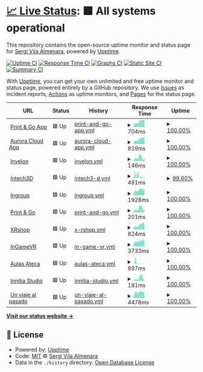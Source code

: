 # [📈 Live Status](https://svilaa.github.io/websites-status): <!--live status--> **🟩 All systems operational**

This repository contains the open-source uptime monitor and status page for [Sergi Vila Almenara](https://svilaa.github.io/websites-status), powered by [Upptime](https://github.com/upptime/upptime).

[![Uptime CI](https://github.com/svilaa/websites-status/workflows/Uptime%20CI/badge.svg)](https://github.com/svilaa/websites-status/actions?query=workflow%3A%22Uptime+CI%22)
[![Response Time CI](https://github.com/svilaa/websites-status/workflows/Response%20Time%20CI/badge.svg)](https://github.com/svilaa/websites-status/actions?query=workflow%3A%22Response+Time+CI%22)
[![Graphs CI](https://github.com/svilaa/websites-status/workflows/Graphs%20CI/badge.svg)](https://github.com/svilaa/websites-status/actions?query=workflow%3A%22Graphs+CI%22)
[![Static Site CI](https://github.com/svilaa/websites-status/workflows/Static%20Site%20CI/badge.svg)](https://github.com/svilaa/websites-status/actions?query=workflow%3A%22Static+Site+CI%22)
[![Summary CI](https://github.com/svilaa/websites-status/workflows/Summary%20CI/badge.svg)](https://github.com/svilaa/websites-status/actions?query=workflow%3A%22Summary+CI%22)

With [Upptime](https://upptime.js.org), you can get your own unlimited and free uptime monitor and status page, powered entirely by a GitHub repository. We use [Issues](https://github.com/svilaa/websites-status/issues) as incident reports, [Actions](https://github.com/svilaa/websites-status/actions) as uptime monitors, and [Pages](https://svilaa.github.io/websites-status) for the status page.

<!--start: status pages-->
<!-- This summary is generated by Upptime (https://github.com/upptime/upptime) -->
<!-- Do not edit this manually, your changes will be overwritten -->
<!-- prettier-ignore -->
| URL | Status | History | Response Time | Uptime |
| --- | ------ | ------- | ------------- | ------ |
| <img alt="" src="https://preprodintechserver.s3.amazonaws.com/static/img/printandgo_logos/favicon.ico" height="13"> [Print & Go App](https://www.printandgo.app) | 🟩 Up | [print-and-go-app.yml](https://github.com/svilaa/websites-status/commits/HEAD/history/print-and-go-app.yml) | <details><summary><img alt="Response time graph" src="./graphs/print-and-go-app/response-time-week.png" height="20"> 704ms</summary><br><a href="https://svilaa.github.io/websites-status/history/print-and-go-app"><img alt="Response time 728" src="https://img.shields.io/endpoint?url=https%3A%2F%2Fraw.githubusercontent.com%2Fsvilaa%2Fwebsites-status%2FHEAD%2Fapi%2Fprint-and-go-app%2Fresponse-time.json"></a><br><a href="https://svilaa.github.io/websites-status/history/print-and-go-app"><img alt="24-hour response time 803" src="https://img.shields.io/endpoint?url=https%3A%2F%2Fraw.githubusercontent.com%2Fsvilaa%2Fwebsites-status%2FHEAD%2Fapi%2Fprint-and-go-app%2Fresponse-time-day.json"></a><br><a href="https://svilaa.github.io/websites-status/history/print-and-go-app"><img alt="7-day response time 704" src="https://img.shields.io/endpoint?url=https%3A%2F%2Fraw.githubusercontent.com%2Fsvilaa%2Fwebsites-status%2FHEAD%2Fapi%2Fprint-and-go-app%2Fresponse-time-week.json"></a><br><a href="https://svilaa.github.io/websites-status/history/print-and-go-app"><img alt="30-day response time 676" src="https://img.shields.io/endpoint?url=https%3A%2F%2Fraw.githubusercontent.com%2Fsvilaa%2Fwebsites-status%2FHEAD%2Fapi%2Fprint-and-go-app%2Fresponse-time-month.json"></a><br><a href="https://svilaa.github.io/websites-status/history/print-and-go-app"><img alt="1-year response time 755" src="https://img.shields.io/endpoint?url=https%3A%2F%2Fraw.githubusercontent.com%2Fsvilaa%2Fwebsites-status%2FHEAD%2Fapi%2Fprint-and-go-app%2Fresponse-time-year.json"></a></details> | <details><summary><a href="https://svilaa.github.io/websites-status/history/print-and-go-app">100.00%</a></summary><a href="https://svilaa.github.io/websites-status/history/print-and-go-app"><img alt="All-time uptime 99.88%" src="https://img.shields.io/endpoint?url=https%3A%2F%2Fraw.githubusercontent.com%2Fsvilaa%2Fwebsites-status%2FHEAD%2Fapi%2Fprint-and-go-app%2Fuptime.json"></a><br><a href="https://svilaa.github.io/websites-status/history/print-and-go-app"><img alt="24-hour uptime 100.00%" src="https://img.shields.io/endpoint?url=https%3A%2F%2Fraw.githubusercontent.com%2Fsvilaa%2Fwebsites-status%2FHEAD%2Fapi%2Fprint-and-go-app%2Fuptime-day.json"></a><br><a href="https://svilaa.github.io/websites-status/history/print-and-go-app"><img alt="7-day uptime 100.00%" src="https://img.shields.io/endpoint?url=https%3A%2F%2Fraw.githubusercontent.com%2Fsvilaa%2Fwebsites-status%2FHEAD%2Fapi%2Fprint-and-go-app%2Fuptime-week.json"></a><br><a href="https://svilaa.github.io/websites-status/history/print-and-go-app"><img alt="30-day uptime 100.00%" src="https://img.shields.io/endpoint?url=https%3A%2F%2Fraw.githubusercontent.com%2Fsvilaa%2Fwebsites-status%2FHEAD%2Fapi%2Fprint-and-go-app%2Fuptime-month.json"></a><br><a href="https://svilaa.github.io/websites-status/history/print-and-go-app"><img alt="1-year uptime 99.83%" src="https://img.shields.io/endpoint?url=https%3A%2F%2Fraw.githubusercontent.com%2Fsvilaa%2Fwebsites-status%2FHEAD%2Fapi%2Fprint-and-go-app%2Fuptime-year.json"></a></details>
| <img alt="" src="https://invelonpublic.s3.eu-west-3.amazonaws.com/img/aurora_logo_128.png" height="13"> [Aurora Cloud App](https://www.auroracloud.app) | 🟩 Up | [aurora-cloud-app.yml](https://github.com/svilaa/websites-status/commits/HEAD/history/aurora-cloud-app.yml) | <details><summary><img alt="Response time graph" src="./graphs/aurora-cloud-app/response-time-week.png" height="20"> 819ms</summary><br><a href="https://svilaa.github.io/websites-status/history/aurora-cloud-app"><img alt="Response time 784" src="https://img.shields.io/endpoint?url=https%3A%2F%2Fraw.githubusercontent.com%2Fsvilaa%2Fwebsites-status%2FHEAD%2Fapi%2Faurora-cloud-app%2Fresponse-time.json"></a><br><a href="https://svilaa.github.io/websites-status/history/aurora-cloud-app"><img alt="24-hour response time 926" src="https://img.shields.io/endpoint?url=https%3A%2F%2Fraw.githubusercontent.com%2Fsvilaa%2Fwebsites-status%2FHEAD%2Fapi%2Faurora-cloud-app%2Fresponse-time-day.json"></a><br><a href="https://svilaa.github.io/websites-status/history/aurora-cloud-app"><img alt="7-day response time 819" src="https://img.shields.io/endpoint?url=https%3A%2F%2Fraw.githubusercontent.com%2Fsvilaa%2Fwebsites-status%2FHEAD%2Fapi%2Faurora-cloud-app%2Fresponse-time-week.json"></a><br><a href="https://svilaa.github.io/websites-status/history/aurora-cloud-app"><img alt="30-day response time 769" src="https://img.shields.io/endpoint?url=https%3A%2F%2Fraw.githubusercontent.com%2Fsvilaa%2Fwebsites-status%2FHEAD%2Fapi%2Faurora-cloud-app%2Fresponse-time-month.json"></a><br><a href="https://svilaa.github.io/websites-status/history/aurora-cloud-app"><img alt="1-year response time 793" src="https://img.shields.io/endpoint?url=https%3A%2F%2Fraw.githubusercontent.com%2Fsvilaa%2Fwebsites-status%2FHEAD%2Fapi%2Faurora-cloud-app%2Fresponse-time-year.json"></a></details> | <details><summary><a href="https://svilaa.github.io/websites-status/history/aurora-cloud-app">100.00%</a></summary><a href="https://svilaa.github.io/websites-status/history/aurora-cloud-app"><img alt="All-time uptime 99.96%" src="https://img.shields.io/endpoint?url=https%3A%2F%2Fraw.githubusercontent.com%2Fsvilaa%2Fwebsites-status%2FHEAD%2Fapi%2Faurora-cloud-app%2Fuptime.json"></a><br><a href="https://svilaa.github.io/websites-status/history/aurora-cloud-app"><img alt="24-hour uptime 100.00%" src="https://img.shields.io/endpoint?url=https%3A%2F%2Fraw.githubusercontent.com%2Fsvilaa%2Fwebsites-status%2FHEAD%2Fapi%2Faurora-cloud-app%2Fuptime-day.json"></a><br><a href="https://svilaa.github.io/websites-status/history/aurora-cloud-app"><img alt="7-day uptime 100.00%" src="https://img.shields.io/endpoint?url=https%3A%2F%2Fraw.githubusercontent.com%2Fsvilaa%2Fwebsites-status%2FHEAD%2Fapi%2Faurora-cloud-app%2Fuptime-week.json"></a><br><a href="https://svilaa.github.io/websites-status/history/aurora-cloud-app"><img alt="30-day uptime 100.00%" src="https://img.shields.io/endpoint?url=https%3A%2F%2Fraw.githubusercontent.com%2Fsvilaa%2Fwebsites-status%2FHEAD%2Fapi%2Faurora-cloud-app%2Fuptime-month.json"></a><br><a href="https://svilaa.github.io/websites-status/history/aurora-cloud-app"><img alt="1-year uptime 99.99%" src="https://img.shields.io/endpoint?url=https%3A%2F%2Fraw.githubusercontent.com%2Fsvilaa%2Fwebsites-status%2FHEAD%2Fapi%2Faurora-cloud-app%2Fuptime-year.json"></a></details>
| <img alt="" src="https://invelon.com/favicon-32x32.png" height="13"> [Invelon](https://invelon.com) | 🟩 Up | [invelon.yml](https://github.com/svilaa/websites-status/commits/HEAD/history/invelon.yml) | <details><summary><img alt="Response time graph" src="./graphs/invelon/response-time-week.png" height="20"> 146ms</summary><br><a href="https://svilaa.github.io/websites-status/history/invelon"><img alt="Response time 568" src="https://img.shields.io/endpoint?url=https%3A%2F%2Fraw.githubusercontent.com%2Fsvilaa%2Fwebsites-status%2FHEAD%2Fapi%2Finvelon%2Fresponse-time.json"></a><br><a href="https://svilaa.github.io/websites-status/history/invelon"><img alt="24-hour response time 206" src="https://img.shields.io/endpoint?url=https%3A%2F%2Fraw.githubusercontent.com%2Fsvilaa%2Fwebsites-status%2FHEAD%2Fapi%2Finvelon%2Fresponse-time-day.json"></a><br><a href="https://svilaa.github.io/websites-status/history/invelon"><img alt="7-day response time 146" src="https://img.shields.io/endpoint?url=https%3A%2F%2Fraw.githubusercontent.com%2Fsvilaa%2Fwebsites-status%2FHEAD%2Fapi%2Finvelon%2Fresponse-time-week.json"></a><br><a href="https://svilaa.github.io/websites-status/history/invelon"><img alt="30-day response time 267" src="https://img.shields.io/endpoint?url=https%3A%2F%2Fraw.githubusercontent.com%2Fsvilaa%2Fwebsites-status%2FHEAD%2Fapi%2Finvelon%2Fresponse-time-month.json"></a><br><a href="https://svilaa.github.io/websites-status/history/invelon"><img alt="1-year response time 560" src="https://img.shields.io/endpoint?url=https%3A%2F%2Fraw.githubusercontent.com%2Fsvilaa%2Fwebsites-status%2FHEAD%2Fapi%2Finvelon%2Fresponse-time-year.json"></a></details> | <details><summary><a href="https://svilaa.github.io/websites-status/history/invelon">100.00%</a></summary><a href="https://svilaa.github.io/websites-status/history/invelon"><img alt="All-time uptime 99.96%" src="https://img.shields.io/endpoint?url=https%3A%2F%2Fraw.githubusercontent.com%2Fsvilaa%2Fwebsites-status%2FHEAD%2Fapi%2Finvelon%2Fuptime.json"></a><br><a href="https://svilaa.github.io/websites-status/history/invelon"><img alt="24-hour uptime 100.00%" src="https://img.shields.io/endpoint?url=https%3A%2F%2Fraw.githubusercontent.com%2Fsvilaa%2Fwebsites-status%2FHEAD%2Fapi%2Finvelon%2Fuptime-day.json"></a><br><a href="https://svilaa.github.io/websites-status/history/invelon"><img alt="7-day uptime 100.00%" src="https://img.shields.io/endpoint?url=https%3A%2F%2Fraw.githubusercontent.com%2Fsvilaa%2Fwebsites-status%2FHEAD%2Fapi%2Finvelon%2Fuptime-week.json"></a><br><a href="https://svilaa.github.io/websites-status/history/invelon"><img alt="30-day uptime 100.00%" src="https://img.shields.io/endpoint?url=https%3A%2F%2Fraw.githubusercontent.com%2Fsvilaa%2Fwebsites-status%2FHEAD%2Fapi%2Finvelon%2Fuptime-month.json"></a><br><a href="https://svilaa.github.io/websites-status/history/invelon"><img alt="1-year uptime 100.00%" src="https://img.shields.io/endpoint?url=https%3A%2F%2Fraw.githubusercontent.com%2Fsvilaa%2Fwebsites-status%2FHEAD%2Fapi%2Finvelon%2Fuptime-year.json"></a></details>
| <img alt="" src="https://intech3d.es/wp-content/uploads/2016/11/intech3dlogo2-280x280.png" height="13"> [Intech3D](https://intech3d.es) | 🟩 Up | [intech3-d.yml](https://github.com/svilaa/websites-status/commits/HEAD/history/intech3-d.yml) | <details><summary><img alt="Response time graph" src="./graphs/intech3-d/response-time-week.png" height="20"> 491ms</summary><br><a href="https://svilaa.github.io/websites-status/history/intech3-d"><img alt="Response time 3737" src="https://img.shields.io/endpoint?url=https%3A%2F%2Fraw.githubusercontent.com%2Fsvilaa%2Fwebsites-status%2FHEAD%2Fapi%2Fintech3-d%2Fresponse-time.json"></a><br><a href="https://svilaa.github.io/websites-status/history/intech3-d"><img alt="24-hour response time 156" src="https://img.shields.io/endpoint?url=https%3A%2F%2Fraw.githubusercontent.com%2Fsvilaa%2Fwebsites-status%2FHEAD%2Fapi%2Fintech3-d%2Fresponse-time-day.json"></a><br><a href="https://svilaa.github.io/websites-status/history/intech3-d"><img alt="7-day response time 491" src="https://img.shields.io/endpoint?url=https%3A%2F%2Fraw.githubusercontent.com%2Fsvilaa%2Fwebsites-status%2FHEAD%2Fapi%2Fintech3-d%2Fresponse-time-week.json"></a><br><a href="https://svilaa.github.io/websites-status/history/intech3-d"><img alt="30-day response time 311" src="https://img.shields.io/endpoint?url=https%3A%2F%2Fraw.githubusercontent.com%2Fsvilaa%2Fwebsites-status%2FHEAD%2Fapi%2Fintech3-d%2Fresponse-time-month.json"></a><br><a href="https://svilaa.github.io/websites-status/history/intech3-d"><img alt="1-year response time 3560" src="https://img.shields.io/endpoint?url=https%3A%2F%2Fraw.githubusercontent.com%2Fsvilaa%2Fwebsites-status%2FHEAD%2Fapi%2Fintech3-d%2Fresponse-time-year.json"></a></details> | <details><summary><a href="https://svilaa.github.io/websites-status/history/intech3-d">99.60%</a></summary><a href="https://svilaa.github.io/websites-status/history/intech3-d"><img alt="All-time uptime 99.33%" src="https://img.shields.io/endpoint?url=https%3A%2F%2Fraw.githubusercontent.com%2Fsvilaa%2Fwebsites-status%2FHEAD%2Fapi%2Fintech3-d%2Fuptime.json"></a><br><a href="https://svilaa.github.io/websites-status/history/intech3-d"><img alt="24-hour uptime 100.00%" src="https://img.shields.io/endpoint?url=https%3A%2F%2Fraw.githubusercontent.com%2Fsvilaa%2Fwebsites-status%2FHEAD%2Fapi%2Fintech3-d%2Fuptime-day.json"></a><br><a href="https://svilaa.github.io/websites-status/history/intech3-d"><img alt="7-day uptime 99.60%" src="https://img.shields.io/endpoint?url=https%3A%2F%2Fraw.githubusercontent.com%2Fsvilaa%2Fwebsites-status%2FHEAD%2Fapi%2Fintech3-d%2Fuptime-week.json"></a><br><a href="https://svilaa.github.io/websites-status/history/intech3-d"><img alt="30-day uptime 99.91%" src="https://img.shields.io/endpoint?url=https%3A%2F%2Fraw.githubusercontent.com%2Fsvilaa%2Fwebsites-status%2FHEAD%2Fapi%2Fintech3-d%2Fuptime-month.json"></a><br><a href="https://svilaa.github.io/websites-status/history/intech3-d"><img alt="1-year uptime 98.99%" src="https://img.shields.io/endpoint?url=https%3A%2F%2Fraw.githubusercontent.com%2Fsvilaa%2Fwebsites-status%2FHEAD%2Fapi%2Fintech3-d%2Fuptime-year.json"></a></details>
| <img alt="" src="https://ingroup.biz/wp-content/uploads/2021/07/favicon.png" height="13"> [Ingroup](https://ingroup.biz) | 🟩 Up | [ingroup.yml](https://github.com/svilaa/websites-status/commits/HEAD/history/ingroup.yml) | <details><summary><img alt="Response time graph" src="./graphs/ingroup/response-time-week.png" height="20"> 1928ms</summary><br><a href="https://svilaa.github.io/websites-status/history/ingroup"><img alt="Response time 1785" src="https://img.shields.io/endpoint?url=https%3A%2F%2Fraw.githubusercontent.com%2Fsvilaa%2Fwebsites-status%2FHEAD%2Fapi%2Fingroup%2Fresponse-time.json"></a><br><a href="https://svilaa.github.io/websites-status/history/ingroup"><img alt="24-hour response time 2267" src="https://img.shields.io/endpoint?url=https%3A%2F%2Fraw.githubusercontent.com%2Fsvilaa%2Fwebsites-status%2FHEAD%2Fapi%2Fingroup%2Fresponse-time-day.json"></a><br><a href="https://svilaa.github.io/websites-status/history/ingroup"><img alt="7-day response time 1928" src="https://img.shields.io/endpoint?url=https%3A%2F%2Fraw.githubusercontent.com%2Fsvilaa%2Fwebsites-status%2FHEAD%2Fapi%2Fingroup%2Fresponse-time-week.json"></a><br><a href="https://svilaa.github.io/websites-status/history/ingroup"><img alt="30-day response time 1817" src="https://img.shields.io/endpoint?url=https%3A%2F%2Fraw.githubusercontent.com%2Fsvilaa%2Fwebsites-status%2FHEAD%2Fapi%2Fingroup%2Fresponse-time-month.json"></a><br><a href="https://svilaa.github.io/websites-status/history/ingroup"><img alt="1-year response time 1799" src="https://img.shields.io/endpoint?url=https%3A%2F%2Fraw.githubusercontent.com%2Fsvilaa%2Fwebsites-status%2FHEAD%2Fapi%2Fingroup%2Fresponse-time-year.json"></a></details> | <details><summary><a href="https://svilaa.github.io/websites-status/history/ingroup">100.00%</a></summary><a href="https://svilaa.github.io/websites-status/history/ingroup"><img alt="All-time uptime 99.99%" src="https://img.shields.io/endpoint?url=https%3A%2F%2Fraw.githubusercontent.com%2Fsvilaa%2Fwebsites-status%2FHEAD%2Fapi%2Fingroup%2Fuptime.json"></a><br><a href="https://svilaa.github.io/websites-status/history/ingroup"><img alt="24-hour uptime 100.00%" src="https://img.shields.io/endpoint?url=https%3A%2F%2Fraw.githubusercontent.com%2Fsvilaa%2Fwebsites-status%2FHEAD%2Fapi%2Fingroup%2Fuptime-day.json"></a><br><a href="https://svilaa.github.io/websites-status/history/ingroup"><img alt="7-day uptime 100.00%" src="https://img.shields.io/endpoint?url=https%3A%2F%2Fraw.githubusercontent.com%2Fsvilaa%2Fwebsites-status%2FHEAD%2Fapi%2Fingroup%2Fuptime-week.json"></a><br><a href="https://svilaa.github.io/websites-status/history/ingroup"><img alt="30-day uptime 100.00%" src="https://img.shields.io/endpoint?url=https%3A%2F%2Fraw.githubusercontent.com%2Fsvilaa%2Fwebsites-status%2FHEAD%2Fapi%2Fingroup%2Fuptime-month.json"></a><br><a href="https://svilaa.github.io/websites-status/history/ingroup"><img alt="1-year uptime 99.99%" src="https://img.shields.io/endpoint?url=https%3A%2F%2Fraw.githubusercontent.com%2Fsvilaa%2Fwebsites-status%2FHEAD%2Fapi%2Fingroup%2Fuptime-year.json"></a></details>
| <img alt="" src="https://preprodintechserver.s3.amazonaws.com/static/img/printandgo_logos/favicon.ico" height="13"> [Print & Go](https://printandgo.tech) | 🟩 Up | [print-and-go.yml](https://github.com/svilaa/websites-status/commits/HEAD/history/print-and-go.yml) | <details><summary><img alt="Response time graph" src="./graphs/print-and-go/response-time-week.png" height="20"> 201ms</summary><br><a href="https://svilaa.github.io/websites-status/history/print-and-go"><img alt="Response time 3326" src="https://img.shields.io/endpoint?url=https%3A%2F%2Fraw.githubusercontent.com%2Fsvilaa%2Fwebsites-status%2FHEAD%2Fapi%2Fprint-and-go%2Fresponse-time.json"></a><br><a href="https://svilaa.github.io/websites-status/history/print-and-go"><img alt="24-hour response time 858" src="https://img.shields.io/endpoint?url=https%3A%2F%2Fraw.githubusercontent.com%2Fsvilaa%2Fwebsites-status%2FHEAD%2Fapi%2Fprint-and-go%2Fresponse-time-day.json"></a><br><a href="https://svilaa.github.io/websites-status/history/print-and-go"><img alt="7-day response time 201" src="https://img.shields.io/endpoint?url=https%3A%2F%2Fraw.githubusercontent.com%2Fsvilaa%2Fwebsites-status%2FHEAD%2Fapi%2Fprint-and-go%2Fresponse-time-week.json"></a><br><a href="https://svilaa.github.io/websites-status/history/print-and-go"><img alt="30-day response time 279" src="https://img.shields.io/endpoint?url=https%3A%2F%2Fraw.githubusercontent.com%2Fsvilaa%2Fwebsites-status%2FHEAD%2Fapi%2Fprint-and-go%2Fresponse-time-month.json"></a><br><a href="https://svilaa.github.io/websites-status/history/print-and-go"><img alt="1-year response time 3284" src="https://img.shields.io/endpoint?url=https%3A%2F%2Fraw.githubusercontent.com%2Fsvilaa%2Fwebsites-status%2FHEAD%2Fapi%2Fprint-and-go%2Fresponse-time-year.json"></a></details> | <details><summary><a href="https://svilaa.github.io/websites-status/history/print-and-go">100.00%</a></summary><a href="https://svilaa.github.io/websites-status/history/print-and-go"><img alt="All-time uptime 99.95%" src="https://img.shields.io/endpoint?url=https%3A%2F%2Fraw.githubusercontent.com%2Fsvilaa%2Fwebsites-status%2FHEAD%2Fapi%2Fprint-and-go%2Fuptime.json"></a><br><a href="https://svilaa.github.io/websites-status/history/print-and-go"><img alt="24-hour uptime 100.00%" src="https://img.shields.io/endpoint?url=https%3A%2F%2Fraw.githubusercontent.com%2Fsvilaa%2Fwebsites-status%2FHEAD%2Fapi%2Fprint-and-go%2Fuptime-day.json"></a><br><a href="https://svilaa.github.io/websites-status/history/print-and-go"><img alt="7-day uptime 100.00%" src="https://img.shields.io/endpoint?url=https%3A%2F%2Fraw.githubusercontent.com%2Fsvilaa%2Fwebsites-status%2FHEAD%2Fapi%2Fprint-and-go%2Fuptime-week.json"></a><br><a href="https://svilaa.github.io/websites-status/history/print-and-go"><img alt="30-day uptime 100.00%" src="https://img.shields.io/endpoint?url=https%3A%2F%2Fraw.githubusercontent.com%2Fsvilaa%2Fwebsites-status%2FHEAD%2Fapi%2Fprint-and-go%2Fuptime-month.json"></a><br><a href="https://svilaa.github.io/websites-status/history/print-and-go"><img alt="1-year uptime 99.94%" src="https://img.shields.io/endpoint?url=https%3A%2F%2Fraw.githubusercontent.com%2Fsvilaa%2Fwebsites-status%2FHEAD%2Fapi%2Fprint-and-go%2Fuptime-year.json"></a></details>
| <img alt="" src="https://cdn.shopify.com/s/files/1/0506/7184/5560/files/XR-small_32x32.png" height="13"> [XRshop](https://xrshop.invelon.com) | 🟩 Up | [x-rshop.yml](https://github.com/svilaa/websites-status/commits/HEAD/history/x-rshop.yml) | <details><summary><img alt="Response time graph" src="./graphs/x-rshop/response-time-week.png" height="20"> 824ms</summary><br><a href="https://svilaa.github.io/websites-status/history/x-rshop"><img alt="Response time 586" src="https://img.shields.io/endpoint?url=https%3A%2F%2Fraw.githubusercontent.com%2Fsvilaa%2Fwebsites-status%2FHEAD%2Fapi%2Fx-rshop%2Fresponse-time.json"></a><br><a href="https://svilaa.github.io/websites-status/history/x-rshop"><img alt="24-hour response time 1004" src="https://img.shields.io/endpoint?url=https%3A%2F%2Fraw.githubusercontent.com%2Fsvilaa%2Fwebsites-status%2FHEAD%2Fapi%2Fx-rshop%2Fresponse-time-day.json"></a><br><a href="https://svilaa.github.io/websites-status/history/x-rshop"><img alt="7-day response time 824" src="https://img.shields.io/endpoint?url=https%3A%2F%2Fraw.githubusercontent.com%2Fsvilaa%2Fwebsites-status%2FHEAD%2Fapi%2Fx-rshop%2Fresponse-time-week.json"></a><br><a href="https://svilaa.github.io/websites-status/history/x-rshop"><img alt="30-day response time 775" src="https://img.shields.io/endpoint?url=https%3A%2F%2Fraw.githubusercontent.com%2Fsvilaa%2Fwebsites-status%2FHEAD%2Fapi%2Fx-rshop%2Fresponse-time-month.json"></a><br><a href="https://svilaa.github.io/websites-status/history/x-rshop"><img alt="1-year response time 688" src="https://img.shields.io/endpoint?url=https%3A%2F%2Fraw.githubusercontent.com%2Fsvilaa%2Fwebsites-status%2FHEAD%2Fapi%2Fx-rshop%2Fresponse-time-year.json"></a></details> | <details><summary><a href="https://svilaa.github.io/websites-status/history/x-rshop">100.00%</a></summary><a href="https://svilaa.github.io/websites-status/history/x-rshop"><img alt="All-time uptime 100.00%" src="https://img.shields.io/endpoint?url=https%3A%2F%2Fraw.githubusercontent.com%2Fsvilaa%2Fwebsites-status%2FHEAD%2Fapi%2Fx-rshop%2Fuptime.json"></a><br><a href="https://svilaa.github.io/websites-status/history/x-rshop"><img alt="24-hour uptime 100.00%" src="https://img.shields.io/endpoint?url=https%3A%2F%2Fraw.githubusercontent.com%2Fsvilaa%2Fwebsites-status%2FHEAD%2Fapi%2Fx-rshop%2Fuptime-day.json"></a><br><a href="https://svilaa.github.io/websites-status/history/x-rshop"><img alt="7-day uptime 100.00%" src="https://img.shields.io/endpoint?url=https%3A%2F%2Fraw.githubusercontent.com%2Fsvilaa%2Fwebsites-status%2FHEAD%2Fapi%2Fx-rshop%2Fuptime-week.json"></a><br><a href="https://svilaa.github.io/websites-status/history/x-rshop"><img alt="30-day uptime 100.00%" src="https://img.shields.io/endpoint?url=https%3A%2F%2Fraw.githubusercontent.com%2Fsvilaa%2Fwebsites-status%2FHEAD%2Fapi%2Fx-rshop%2Fuptime-month.json"></a><br><a href="https://svilaa.github.io/websites-status/history/x-rshop"><img alt="1-year uptime 100.00%" src="https://img.shields.io/endpoint?url=https%3A%2F%2Fraw.githubusercontent.com%2Fsvilaa%2Fwebsites-status%2FHEAD%2Fapi%2Fx-rshop%2Fuptime-year.json"></a></details>
| <img alt="" src="https://ingamevr.com/wp-content/uploads/2020/06/ingame-favicon-r-400x400.png" height="13"> [InGameVR](https://ingamevr.com) | 🟩 Up | [in-game-vr.yml](https://github.com/svilaa/websites-status/commits/HEAD/history/in-game-vr.yml) | <details><summary><img alt="Response time graph" src="./graphs/in-game-vr/response-time-week.png" height="20"> 3733ms</summary><br><a href="https://svilaa.github.io/websites-status/history/in-game-vr"><img alt="Response time 3452" src="https://img.shields.io/endpoint?url=https%3A%2F%2Fraw.githubusercontent.com%2Fsvilaa%2Fwebsites-status%2FHEAD%2Fapi%2Fin-game-vr%2Fresponse-time.json"></a><br><a href="https://svilaa.github.io/websites-status/history/in-game-vr"><img alt="24-hour response time 4088" src="https://img.shields.io/endpoint?url=https%3A%2F%2Fraw.githubusercontent.com%2Fsvilaa%2Fwebsites-status%2FHEAD%2Fapi%2Fin-game-vr%2Fresponse-time-day.json"></a><br><a href="https://svilaa.github.io/websites-status/history/in-game-vr"><img alt="7-day response time 3733" src="https://img.shields.io/endpoint?url=https%3A%2F%2Fraw.githubusercontent.com%2Fsvilaa%2Fwebsites-status%2FHEAD%2Fapi%2Fin-game-vr%2Fresponse-time-week.json"></a><br><a href="https://svilaa.github.io/websites-status/history/in-game-vr"><img alt="30-day response time 3483" src="https://img.shields.io/endpoint?url=https%3A%2F%2Fraw.githubusercontent.com%2Fsvilaa%2Fwebsites-status%2FHEAD%2Fapi%2Fin-game-vr%2Fresponse-time-month.json"></a><br><a href="https://svilaa.github.io/websites-status/history/in-game-vr"><img alt="1-year response time 3482" src="https://img.shields.io/endpoint?url=https%3A%2F%2Fraw.githubusercontent.com%2Fsvilaa%2Fwebsites-status%2FHEAD%2Fapi%2Fin-game-vr%2Fresponse-time-year.json"></a></details> | <details><summary><a href="https://svilaa.github.io/websites-status/history/in-game-vr">100.00%</a></summary><a href="https://svilaa.github.io/websites-status/history/in-game-vr"><img alt="All-time uptime 99.97%" src="https://img.shields.io/endpoint?url=https%3A%2F%2Fraw.githubusercontent.com%2Fsvilaa%2Fwebsites-status%2FHEAD%2Fapi%2Fin-game-vr%2Fuptime.json"></a><br><a href="https://svilaa.github.io/websites-status/history/in-game-vr"><img alt="24-hour uptime 100.00%" src="https://img.shields.io/endpoint?url=https%3A%2F%2Fraw.githubusercontent.com%2Fsvilaa%2Fwebsites-status%2FHEAD%2Fapi%2Fin-game-vr%2Fuptime-day.json"></a><br><a href="https://svilaa.github.io/websites-status/history/in-game-vr"><img alt="7-day uptime 100.00%" src="https://img.shields.io/endpoint?url=https%3A%2F%2Fraw.githubusercontent.com%2Fsvilaa%2Fwebsites-status%2FHEAD%2Fapi%2Fin-game-vr%2Fuptime-week.json"></a><br><a href="https://svilaa.github.io/websites-status/history/in-game-vr"><img alt="30-day uptime 100.00%" src="https://img.shields.io/endpoint?url=https%3A%2F%2Fraw.githubusercontent.com%2Fsvilaa%2Fwebsites-status%2FHEAD%2Fapi%2Fin-game-vr%2Fuptime-month.json"></a><br><a href="https://svilaa.github.io/websites-status/history/in-game-vr"><img alt="1-year uptime 99.99%" src="https://img.shields.io/endpoint?url=https%3A%2F%2Fraw.githubusercontent.com%2Fsvilaa%2Fwebsites-status%2FHEAD%2Fapi%2Fin-game-vr%2Fuptime-year.json"></a></details>
| <img alt="" src="https://aulasateca.com/icons/icon-48x48.png" height="13"> [Aulas Ateca](https://aulasateca.com) | 🟩 Up | [aulas-ateca.yml](https://github.com/svilaa/websites-status/commits/HEAD/history/aulas-ateca.yml) | <details><summary><img alt="Response time graph" src="./graphs/aulas-ateca/response-time-week.png" height="20"> 897ms</summary><br><a href="https://svilaa.github.io/websites-status/history/aulas-ateca"><img alt="Response time 302" src="https://img.shields.io/endpoint?url=https%3A%2F%2Fraw.githubusercontent.com%2Fsvilaa%2Fwebsites-status%2FHEAD%2Fapi%2Faulas-ateca%2Fresponse-time.json"></a><br><a href="https://svilaa.github.io/websites-status/history/aulas-ateca"><img alt="24-hour response time 182" src="https://img.shields.io/endpoint?url=https%3A%2F%2Fraw.githubusercontent.com%2Fsvilaa%2Fwebsites-status%2FHEAD%2Fapi%2Faulas-ateca%2Fresponse-time-day.json"></a><br><a href="https://svilaa.github.io/websites-status/history/aulas-ateca"><img alt="7-day response time 897" src="https://img.shields.io/endpoint?url=https%3A%2F%2Fraw.githubusercontent.com%2Fsvilaa%2Fwebsites-status%2FHEAD%2Fapi%2Faulas-ateca%2Fresponse-time-week.json"></a><br><a href="https://svilaa.github.io/websites-status/history/aulas-ateca"><img alt="30-day response time 419" src="https://img.shields.io/endpoint?url=https%3A%2F%2Fraw.githubusercontent.com%2Fsvilaa%2Fwebsites-status%2FHEAD%2Fapi%2Faulas-ateca%2Fresponse-time-month.json"></a><br><a href="https://svilaa.github.io/websites-status/history/aulas-ateca"><img alt="1-year response time 302" src="https://img.shields.io/endpoint?url=https%3A%2F%2Fraw.githubusercontent.com%2Fsvilaa%2Fwebsites-status%2FHEAD%2Fapi%2Faulas-ateca%2Fresponse-time-year.json"></a></details> | <details><summary><a href="https://svilaa.github.io/websites-status/history/aulas-ateca">100.00%</a></summary><a href="https://svilaa.github.io/websites-status/history/aulas-ateca"><img alt="All-time uptime 99.99%" src="https://img.shields.io/endpoint?url=https%3A%2F%2Fraw.githubusercontent.com%2Fsvilaa%2Fwebsites-status%2FHEAD%2Fapi%2Faulas-ateca%2Fuptime.json"></a><br><a href="https://svilaa.github.io/websites-status/history/aulas-ateca"><img alt="24-hour uptime 100.00%" src="https://img.shields.io/endpoint?url=https%3A%2F%2Fraw.githubusercontent.com%2Fsvilaa%2Fwebsites-status%2FHEAD%2Fapi%2Faulas-ateca%2Fuptime-day.json"></a><br><a href="https://svilaa.github.io/websites-status/history/aulas-ateca"><img alt="7-day uptime 100.00%" src="https://img.shields.io/endpoint?url=https%3A%2F%2Fraw.githubusercontent.com%2Fsvilaa%2Fwebsites-status%2FHEAD%2Fapi%2Faulas-ateca%2Fuptime-week.json"></a><br><a href="https://svilaa.github.io/websites-status/history/aulas-ateca"><img alt="30-day uptime 100.00%" src="https://img.shields.io/endpoint?url=https%3A%2F%2Fraw.githubusercontent.com%2Fsvilaa%2Fwebsites-status%2FHEAD%2Fapi%2Faulas-ateca%2Fuptime-month.json"></a><br><a href="https://svilaa.github.io/websites-status/history/aulas-ateca"><img alt="1-year uptime 99.99%" src="https://img.shields.io/endpoint?url=https%3A%2F%2Fraw.githubusercontent.com%2Fsvilaa%2Fwebsites-status%2FHEAD%2Fapi%2Faulas-ateca%2Fuptime-year.json"></a></details>
| <img alt="" src="https://www.innitia.studio/favicon.ico" height="13"> [Innitia Studio](https://www.innitia.studio) | 🟩 Up | [innitia-studio.yml](https://github.com/svilaa/websites-status/commits/HEAD/history/innitia-studio.yml) | <details><summary><img alt="Response time graph" src="./graphs/innitia-studio/response-time-week.png" height="20"> 181ms</summary><br><a href="https://svilaa.github.io/websites-status/history/innitia-studio"><img alt="Response time 285" src="https://img.shields.io/endpoint?url=https%3A%2F%2Fraw.githubusercontent.com%2Fsvilaa%2Fwebsites-status%2FHEAD%2Fapi%2Finnitia-studio%2Fresponse-time.json"></a><br><a href="https://svilaa.github.io/websites-status/history/innitia-studio"><img alt="24-hour response time 700" src="https://img.shields.io/endpoint?url=https%3A%2F%2Fraw.githubusercontent.com%2Fsvilaa%2Fwebsites-status%2FHEAD%2Fapi%2Finnitia-studio%2Fresponse-time-day.json"></a><br><a href="https://svilaa.github.io/websites-status/history/innitia-studio"><img alt="7-day response time 181" src="https://img.shields.io/endpoint?url=https%3A%2F%2Fraw.githubusercontent.com%2Fsvilaa%2Fwebsites-status%2FHEAD%2Fapi%2Finnitia-studio%2Fresponse-time-week.json"></a><br><a href="https://svilaa.github.io/websites-status/history/innitia-studio"><img alt="30-day response time 272" src="https://img.shields.io/endpoint?url=https%3A%2F%2Fraw.githubusercontent.com%2Fsvilaa%2Fwebsites-status%2FHEAD%2Fapi%2Finnitia-studio%2Fresponse-time-month.json"></a><br><a href="https://svilaa.github.io/websites-status/history/innitia-studio"><img alt="1-year response time 285" src="https://img.shields.io/endpoint?url=https%3A%2F%2Fraw.githubusercontent.com%2Fsvilaa%2Fwebsites-status%2FHEAD%2Fapi%2Finnitia-studio%2Fresponse-time-year.json"></a></details> | <details><summary><a href="https://svilaa.github.io/websites-status/history/innitia-studio">100.00%</a></summary><a href="https://svilaa.github.io/websites-status/history/innitia-studio"><img alt="All-time uptime 99.96%" src="https://img.shields.io/endpoint?url=https%3A%2F%2Fraw.githubusercontent.com%2Fsvilaa%2Fwebsites-status%2FHEAD%2Fapi%2Finnitia-studio%2Fuptime.json"></a><br><a href="https://svilaa.github.io/websites-status/history/innitia-studio"><img alt="24-hour uptime 100.00%" src="https://img.shields.io/endpoint?url=https%3A%2F%2Fraw.githubusercontent.com%2Fsvilaa%2Fwebsites-status%2FHEAD%2Fapi%2Finnitia-studio%2Fuptime-day.json"></a><br><a href="https://svilaa.github.io/websites-status/history/innitia-studio"><img alt="7-day uptime 100.00%" src="https://img.shields.io/endpoint?url=https%3A%2F%2Fraw.githubusercontent.com%2Fsvilaa%2Fwebsites-status%2FHEAD%2Fapi%2Finnitia-studio%2Fuptime-week.json"></a><br><a href="https://svilaa.github.io/websites-status/history/innitia-studio"><img alt="30-day uptime 100.00%" src="https://img.shields.io/endpoint?url=https%3A%2F%2Fraw.githubusercontent.com%2Fsvilaa%2Fwebsites-status%2FHEAD%2Fapi%2Finnitia-studio%2Fuptime-month.json"></a><br><a href="https://svilaa.github.io/websites-status/history/innitia-studio"><img alt="1-year uptime 99.96%" src="https://img.shields.io/endpoint?url=https%3A%2F%2Fraw.githubusercontent.com%2Fsvilaa%2Fwebsites-status%2FHEAD%2Fapi%2Finnitia-studio%2Fuptime-year.json"></a></details>
| <img alt="" src="https://unviajealpasado.com/wp-content/uploads/2022/08/cropped-favicon-santiago-pontones-1-192x192.png" height="13"> [Un viaje al pasado](https://unviajealpasado.com) | 🟩 Up | [un-viaje-al-pasado.yml](https://github.com/svilaa/websites-status/commits/HEAD/history/un-viaje-al-pasado.yml) | <details><summary><img alt="Response time graph" src="./graphs/un-viaje-al-pasado/response-time-week.png" height="20"> 4478ms</summary><br><a href="https://svilaa.github.io/websites-status/history/un-viaje-al-pasado"><img alt="Response time 4233" src="https://img.shields.io/endpoint?url=https%3A%2F%2Fraw.githubusercontent.com%2Fsvilaa%2Fwebsites-status%2FHEAD%2Fapi%2Fun-viaje-al-pasado%2Fresponse-time.json"></a><br><a href="https://svilaa.github.io/websites-status/history/un-viaje-al-pasado"><img alt="24-hour response time 4146" src="https://img.shields.io/endpoint?url=https%3A%2F%2Fraw.githubusercontent.com%2Fsvilaa%2Fwebsites-status%2FHEAD%2Fapi%2Fun-viaje-al-pasado%2Fresponse-time-day.json"></a><br><a href="https://svilaa.github.io/websites-status/history/un-viaje-al-pasado"><img alt="7-day response time 4478" src="https://img.shields.io/endpoint?url=https%3A%2F%2Fraw.githubusercontent.com%2Fsvilaa%2Fwebsites-status%2FHEAD%2Fapi%2Fun-viaje-al-pasado%2Fresponse-time-week.json"></a><br><a href="https://svilaa.github.io/websites-status/history/un-viaje-al-pasado"><img alt="30-day response time 4368" src="https://img.shields.io/endpoint?url=https%3A%2F%2Fraw.githubusercontent.com%2Fsvilaa%2Fwebsites-status%2FHEAD%2Fapi%2Fun-viaje-al-pasado%2Fresponse-time-month.json"></a><br><a href="https://svilaa.github.io/websites-status/history/un-viaje-al-pasado"><img alt="1-year response time 4233" src="https://img.shields.io/endpoint?url=https%3A%2F%2Fraw.githubusercontent.com%2Fsvilaa%2Fwebsites-status%2FHEAD%2Fapi%2Fun-viaje-al-pasado%2Fresponse-time-year.json"></a></details> | <details><summary><a href="https://svilaa.github.io/websites-status/history/un-viaje-al-pasado">100.00%</a></summary><a href="https://svilaa.github.io/websites-status/history/un-viaje-al-pasado"><img alt="All-time uptime 97.46%" src="https://img.shields.io/endpoint?url=https%3A%2F%2Fraw.githubusercontent.com%2Fsvilaa%2Fwebsites-status%2FHEAD%2Fapi%2Fun-viaje-al-pasado%2Fuptime.json"></a><br><a href="https://svilaa.github.io/websites-status/history/un-viaje-al-pasado"><img alt="24-hour uptime 100.00%" src="https://img.shields.io/endpoint?url=https%3A%2F%2Fraw.githubusercontent.com%2Fsvilaa%2Fwebsites-status%2FHEAD%2Fapi%2Fun-viaje-al-pasado%2Fuptime-day.json"></a><br><a href="https://svilaa.github.io/websites-status/history/un-viaje-al-pasado"><img alt="7-day uptime 100.00%" src="https://img.shields.io/endpoint?url=https%3A%2F%2Fraw.githubusercontent.com%2Fsvilaa%2Fwebsites-status%2FHEAD%2Fapi%2Fun-viaje-al-pasado%2Fuptime-week.json"></a><br><a href="https://svilaa.github.io/websites-status/history/un-viaje-al-pasado"><img alt="30-day uptime 100.00%" src="https://img.shields.io/endpoint?url=https%3A%2F%2Fraw.githubusercontent.com%2Fsvilaa%2Fwebsites-status%2FHEAD%2Fapi%2Fun-viaje-al-pasado%2Fuptime-month.json"></a><br><a href="https://svilaa.github.io/websites-status/history/un-viaje-al-pasado"><img alt="1-year uptime 97.46%" src="https://img.shields.io/endpoint?url=https%3A%2F%2Fraw.githubusercontent.com%2Fsvilaa%2Fwebsites-status%2FHEAD%2Fapi%2Fun-viaje-al-pasado%2Fuptime-year.json"></a></details>

<!--end: status pages-->

[**Visit our status website →**](https://svilaa.github.io/websites-status)

## 📄 License

- Powered by: [Upptime](https://github.com/upptime/upptime)
- Code: [MIT](./LICENSE) © [Sergi Vila Almenara](https://svilaa.github.io/websites-status)
- Data in the `./history` directory: [Open Database License](https://opendatacommons.org/licenses/odbl/1-0/)

